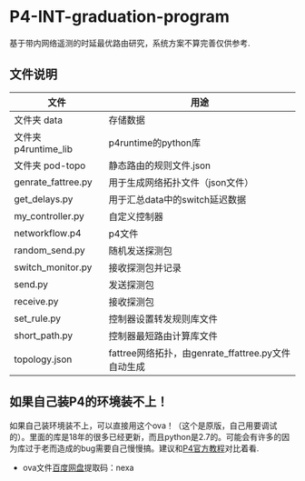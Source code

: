 # P4-INT-graduation-program
基于带内网络遥测的时延最优路由研究，系统方案不算完善仅供参考.
## 文件说明
|文件|用途|
|-|-|
|文件夹 data|存储数据|
|文件夹 p4runtime_lib|p4runtime的python库|
|文件夹 pod-topo|      静态路由的规则文件.json|
|genrate_fattree.py|    用于生成网络拓扑文件（json文件）|
|get_delays.py|         用于汇总data中的switch延迟数据|
|my_controller.py|      自定义控制器|
|networkflow.p4|       p4文件|
|random_send.py|       随机发送探测包|
|switch_monitor.py|     接收探测包并记录|
|send.py     |         发送探测包|
|receive.py |           接收探测包|
|set_rule.py|           控制器设置转发规则库文件|
|short_path.py|        控制器最短路由计算库文件|
|topology.json|       fattree网络拓扑，由genrate_ffattree.py文件自动生成|
## 如果自己装P4的环境装不上！
如果自己装环境装不上，可以直接用这个ova！（这个是原版，自己用要调试的）。里面的库是18年的很多已经更新，而且python是2.7的。可能会有许多的因为库过于老而造成的bug需要自己慢慢搞。建议和[P4官方教程](https://github.com/p4lang/tutorials)对比着看.
* ova文件[百度网盘](https://pan.baidu.com/s/1G3eCEduEmogxfB8eOLvx-g)提取码：nexa
